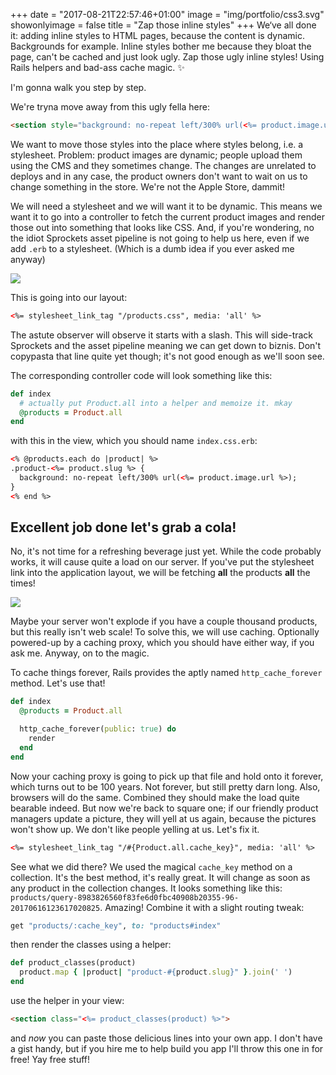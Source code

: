 +++
date = "2017-08-21T22:57:46+01:00"
image = "img/portfolio/css3.svg"
showonlyimage = false
title = "Zap those inline styles"
+++
We‘ve all done it: adding inline styles to HTML pages, because the content is dynamic. Backgrounds for example. Inline styles bother me because they bloat the page, can't be cached and just look ugly. Zap those ugly inline styles! Using Rails helpers and bad-ass cache magic. ✨
<!--more-->

I'm gonna walk you step by step.

We're tryna move away from this ugly fella here:

``` html
<section style="background: no-repeat left/300% url(<%= product.image.url %>);">
```

We want to move those styles into the place where styles belong, i.e. a stylesheet. Problem: product images are dynamic; people upload them using the CMS and they sometimes change. The changes are unrelated to deploys and in any case, the product owners don't want to wait on us to change something in the store. We're not the Apple Store, dammit!

We will need a stylesheet and we will want it to be dynamic. This means we want it to go into a controller to fetch the current product images and render those out into something that looks like CSS. And, if you're wondering, no the idiot Sprockets asset pipeline is not going to help us here, even if we add `.erb` to a stylesheet. (Which is a dumb idea if you ever asked me anyway)

<img src="/img/portfolio/530e685201681a4c402b382055389a6f0fcea5941705e348634c53502ca3813e.jpg">

This is going into our layout:

``` html
<%= stylesheet_link_tag "/products.css", media: 'all' %>
```

The astute observer will observe it starts with a slash. This will side-track Sprockets and the asset pipeline meaning we can get down to biznis. Don't copypasta that line quite yet though; it's not good enough as we'll soon see.

The corresponding controller code will look something like this:

``` ruby
def index
  # actually put Product.all into a helper and memoize it. mkay
  @products = Product.all
end
```

with this in the view, which you should name `index.css.erb`:

``` html
<% @products.each do |product| %>
.product-<%= product.slug %> {
  background: no-repeat left/300% url(<%= product.image.url %>);
}
<% end %>
```

## Excellent job done let's grab a cola!

No, it's not time for a refreshing beverage just yet. While the code probably works, it will cause quite a load on our server. If you've put the stylesheet link into the application layout, we will be fetching **all** the products **all** the times!

<img src="/img/portfolio/a89022ec566abec5307db616b0aaa20adfecd8101f0936a99ac9cef5603b30a6.jpg">

Maybe your server won't explode if you have a couple thousand products, but this really isn't web scale! To solve this, we will use caching. Optionally powered-up by a caching proxy, which you should have either way, if you ask me. Anyway, on to the magic.

To cache things forever, Rails provides the aptly named `http_cache_forever` method. Let's use that!

``` ruby
def index
  @products = Product.all

  http_cache_forever(public: true) do
    render
  end
end
```

Now your caching proxy is going to pick up that file and hold onto it forever, which turns out to be 100 years. Not forever, but still pretty darn long. Also, browsers will do the same. Combined they should make the load quite bearable indeed. But now we're back to square one; if our friendly product managers update a picture, they will yell at us again, because the pictures won't show up. We don't like people yelling at us. Let's fix it.

``` html
<%= stylesheet_link_tag "/#{Product.all.cache_key}", media: 'all' %>
```

See what we did there? We used the magical `cache_key` method on a collection. It's the best method, it's really great. It will change as soon as any product in the collection changes. It looks something like this: `products/query-8983826560f83fe6d0fbc40908b20355-96-20170616123617020825`. Amazing! Combine it with a slight routing tweak:

``` ruby
get "products/:cache_key", to: "products#index"
```

then render the classes using a helper:

``` ruby
def product_classes(product)
  product.map { |product| "product-#{product.slug}" }.join(' ')
end
```

use the helper in your view:

``` html
<section class="<%= product_classes(product) %>">
```

and *now* you can paste those delicious lines into your own app. I don't have a gist handy, but if you hire me to help build you app I'll throw this one in for free! Yay free stuff!
